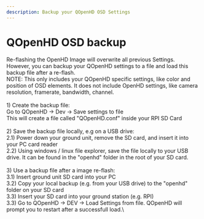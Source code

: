 ```yaml
---
description: Backup your QOpenHD OSD Settings
---
```


# QOpenHD OSD backup

Re-flashing the OpenHD Image will overwrite all previous Settings. However, you can backup your QOpenHD settings to a file and load this backup file after a re-flash.\
NOTE: This only includes your QOpenHD specific settings, like color and position of OSD elements. It does not include OpenHD settings, like camera resolution, framerate, bandwidth, channel.\
\
1\) Create the backup file:\
Go to QOpenHD ->  Dev -> Save settings to file\
This will create a file called "QOpenHD.conf" inside your RPI SD Card\
\
2\) Save the backup file locally, e.g on a USB drive:\
2.1) Power down your ground unit, remove the SD card, and insert it into your PC card reader\
2.2) Using windows / linux file explorer, save the file locally to your USB drive. It can be found in the "openhd" folder in the root of your SD card.\
\
3\) Use a backup file after a image re-flash:\
3.1) Insert ground unit SD card into your PC\
3.2) Copy your local backup (e.g. from your USB drive) to the "openhd" folder on your SD card\
3.3) Insert your SD card into your ground station (e.g. RPI)\
3.3) Go to QOpenHD -> DEV -> Load Settings from file. QOpenHD will prompt you to restart after a successfull load.\